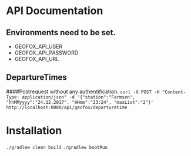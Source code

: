 # API Documentation
## Environments need to be set.
- GEOFOX_API_USER 
- GEOFOX_API_PASSWORD
- GEOFOX_API_URL

## DepartureTimes
####Postrequest without any authentification.
``` curl -X POST -H "Content-Type: application/json" -d '{"station":"Farmsen", "hhMMyyyy":"24.12.2017", "HHmm":"23:24", "maxList":"2"}' http://localhost:8080/api/geofox/departuretime ```

# Installation
```./gradlew clean build```
```./gradlew bootRun```



